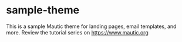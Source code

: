 # sample-theme
This is a sample Mautic theme for landing pages, email templates, and more. Review the tutorial series on https://www.mautic.org
